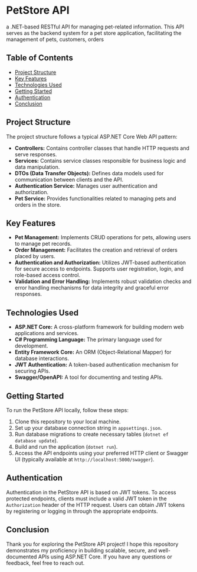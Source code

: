# PetStore API

a .NET-based RESTful API for managing pet-related information. This API serves as the backend system for a pet store application, facilitating the management of pets, customers, orders
## Table of Contents

- [Project Structure](#project-structure)
- [Key Features](#key-features)
- [Technologies Used](#technologies-used)
- [Getting Started](#getting-started)
- [Authentication](#authentication)
- [Conclusion](#conclusion)

## Project Structure

The project structure follows a typical ASP.NET Core Web API pattern:

- **Controllers:** Contains controller classes that handle HTTP requests and serve responses.
- **Services:** Contains service classes responsible for business logic and data manipulation.
- **DTOs (Data Transfer Objects):** Defines data models used for communication between clients and the API.
- **Authentication Service:** Manages user authentication and authorization.
- **Pet Service:** Provides functionalities related to managing pets and orders in the store.

## Key Features

- **Pet Management:** Implements CRUD operations for pets, allowing users to manage pet records.
- **Order Management:** Facilitates the creation and retrieval of orders placed by users.
- **Authentication and Authorization:** Utilizes JWT-based authentication for secure access to endpoints. Supports user registration, login, and role-based access control.
- **Validation and Error Handling:** Implements robust validation checks and error handling mechanisms for data integrity and graceful error responses.

## Technologies Used

- **ASP.NET Core:** A cross-platform framework for building modern web applications and services.
- **C# Programming Language:** The primary language used for development.
- **Entity Framework Core:** An ORM (Object-Relational Mapper) for database interactions.
- **JWT Authentication:** A token-based authentication mechanism for securing APIs.
- **Swagger/OpenAPI:** A tool for documenting and testing APIs.

## Getting Started

To run the PetStore API locally, follow these steps:

1. Clone this repository to your local machine.
2. Set up your database connection string in `appsettings.json`.
3. Run database migrations to create necessary tables (`dotnet ef database update`).
4. Build and run the application (`dotnet run`).
5. Access the API endpoints using your preferred HTTP client or Swagger UI (typically available at `http://localhost:5000/swagger`).

## Authentication

Authentication in the PetStore API is based on JWT tokens. To access protected endpoints, clients must include a valid JWT token in the `Authorization` header of the HTTP request. Users can obtain JWT tokens by registering or logging in through the appropriate endpoints.

## Conclusion

Thank you for exploring the PetStore API project! I hope this repository demonstrates my proficiency in building scalable, secure, and well-documented APIs using ASP.NET Core. If you have any questions or feedback, feel free to reach out.


